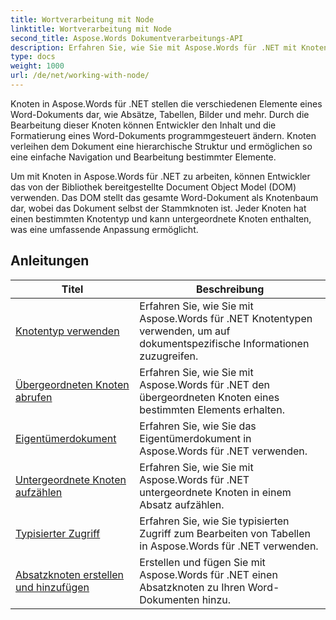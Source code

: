 ```yaml
---
title: Wortverarbeitung mit Node
linktitle: Wortverarbeitung mit Node
second_title: Aspose.Words Dokumentverarbeitungs-API
description: Erfahren Sie, wie Sie mit Aspose.Words für .NET mit Knoten in Word-Dokumenten arbeiten. Detaillierte Tutorials mit Codebeispielen.
type: docs
weight: 1000
url: /de/net/working-with-node/
---
```

Knoten in Aspose.Words für .NET stellen die verschiedenen Elemente eines Word-Dokuments dar, wie Absätze, Tabellen, Bilder und mehr. Durch die Bearbeitung dieser Knoten können Entwickler den Inhalt und die Formatierung eines Word-Dokuments programmgesteuert ändern. Knoten verleihen dem Dokument eine hierarchische Struktur und ermöglichen so eine einfache Navigation und Bearbeitung bestimmter Elemente.

Um mit Knoten in Aspose.Words für .NET zu arbeiten, können Entwickler das von der Bibliothek bereitgestellte Document Object Model (DOM) verwenden. Das DOM stellt das gesamte Word-Dokument als Knotenbaum dar, wobei das Dokument selbst der Stammknoten ist. Jeder Knoten hat einen bestimmten Knotentyp und kann untergeordnete Knoten enthalten, was eine umfassende Anpassung ermöglicht.

 ## Anleitungen
| Titel | Beschreibung |
| --- | --- |
| [Knotentyp verwenden](./use-node-type/) | Erfahren Sie, wie Sie mit Aspose.Words für .NET Knotentypen verwenden, um auf dokumentspezifische Informationen zuzugreifen. |
| [Übergeordneten Knoten abrufen](./get-parent-node/) | Erfahren Sie, wie Sie mit Aspose.Words für .NET den übergeordneten Knoten eines bestimmten Elements erhalten. |
| [Eigentümerdokument](./owner-document/) | Erfahren Sie, wie Sie das Eigentümerdokument in Aspose.Words für .NET verwenden. |
| [Untergeordnete Knoten aufzählen](./enumerate-child-nodes/) | Erfahren Sie, wie Sie mit Aspose.Words für .NET untergeordnete Knoten in einem Absatz aufzählen. |
| [Typisierter Zugriff](./typed-access/) | Erfahren Sie, wie Sie typisierten Zugriff zum Bearbeiten von Tabellen in Aspose.Words für .NET verwenden. |
| [Absatzknoten erstellen und hinzufügen](./create-and-add-paragraph-node/) | Erstellen und fügen Sie mit Aspose.Words für .NET einen Absatzknoten zu Ihren Word-Dokumenten hinzu. |